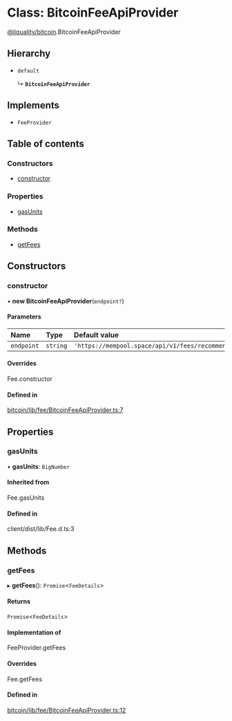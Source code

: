 # Class: BitcoinFeeApiProvider

[@liquality/bitcoin](../wiki/@liquality.bitcoin).BitcoinFeeApiProvider

## Hierarchy

- `default`

  ↳ **`BitcoinFeeApiProvider`**

## Implements

- `FeeProvider`

## Table of contents

### Constructors

- [constructor](../wiki/@liquality.bitcoin.BitcoinFeeApiProvider#constructor)

### Properties

- [gasUnits](../wiki/@liquality.bitcoin.BitcoinFeeApiProvider#gasunits)

### Methods

- [getFees](../wiki/@liquality.bitcoin.BitcoinFeeApiProvider#getfees)

## Constructors

### constructor

• **new BitcoinFeeApiProvider**(`endpoint?`)

#### Parameters

| Name | Type | Default value |
| :------ | :------ | :------ |
| `endpoint` | `string` | `'https://mempool.space/api/v1/fees/recommended'` |

#### Overrides

Fee.constructor

#### Defined in

[bitcoin/lib/fee/BitcoinFeeApiProvider.ts:7](https://github.com/liquality/chainabstractionlayer/blob/9cc13847/packages/bitcoin/lib/fee/BitcoinFeeApiProvider.ts#L7)

## Properties

### gasUnits

• **gasUnits**: `BigNumber`

#### Inherited from

Fee.gasUnits

#### Defined in

client/dist/lib/Fee.d.ts:3

## Methods

### getFees

▸ **getFees**(): `Promise`<`FeeDetails`\>

#### Returns

`Promise`<`FeeDetails`\>

#### Implementation of

FeeProvider.getFees

#### Overrides

Fee.getFees

#### Defined in

[bitcoin/lib/fee/BitcoinFeeApiProvider.ts:12](https://github.com/liquality/chainabstractionlayer/blob/9cc13847/packages/bitcoin/lib/fee/BitcoinFeeApiProvider.ts#L12)
